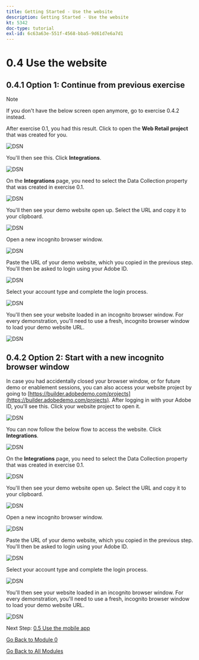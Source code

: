 ```yaml
---
title: Getting Started - Use the website
description: Getting Started - Use the website
kt: 5342
doc-type: tutorial
exl-id: 6c63a63e-551f-4568-bba5-9d61d7e6a7d1
---
```

# 0.4 Use the website

## 0.4.1 Option 1: Continue from previous exercise

>[!NOTE]
>
>If you don't have the below screen open anymore, go to exercise 0.4.2 instead.

After exercise 0.1, you had this result. Click to open the **Web Retail project** that was created for you.

![DSN](./images/dsn5a.png)

You'll then see this. Click **Integrations**.

![DSN](./images/web1.png)

On the **Integrations** page, you need to select the Data Collection property that was created in exercise 0.1. 

![DSN](./images/web2.png)

You'll then see your demo website open up. Select the URL and copy it to your clipboard.

![DSN](./images/web3.png)

Open a new incognito browser window.

![DSN](./images/web4.png)

Paste the URL of your demo website, which you copied in the previous step. You'll then be asked to login using your Adobe ID.

![DSN](./images/web5.png)

Select your account type and complete the login process.

![DSN](./images/web6.png)

You'll then see your website loaded in an incognito browser window. For every demonstration, you'll need to use a fresh, incognito browser window to load your demo website URL.

![DSN](./images/web7.png)

## 0.4.2 Option 2: Start with a new incognito browser window

In case you had accidentally closed your browser window, or for future demo or enablement sessions, you can also access your website project by going to [https://builder.adobedemo.com/projects](https://builder.adobedemo.com/projects). After logging in with your Adobe ID, you'll see this. Click your website project to open it.

![DSN](./images/web8.png)

You can now follow the below flow to access the website. Click **Integrations**.

![DSN](./images/web1.png)

On the **Integrations** page, you need to select the Data Collection property that was created in exercise 0.1. 

![DSN](./images/web2.png)

You'll then see your demo website open up. Select the URL and copy it to your clipboard.

![DSN](./images/web3.png)

Open a new incognito browser window.

![DSN](./images/web4.png)

Paste the URL of your demo website, which you copied in the previous step. You'll then be asked to login using your Adobe ID.

![DSN](./images/web5.png)

Select your account type and complete the login process.

![DSN](./images/web6.png)

You'll then see your website loaded in an incognito browser window. For every demonstration, you'll need to use a fresh, incognito browser window to load your demo website URL.

![DSN](./images/web7.png)

Next Step: [0.5 Use the mobile app](./ex5.md)

[Go Back to Module 0](./getting-started.md)

[Go Back to All Modules](./../../../overview.md)
